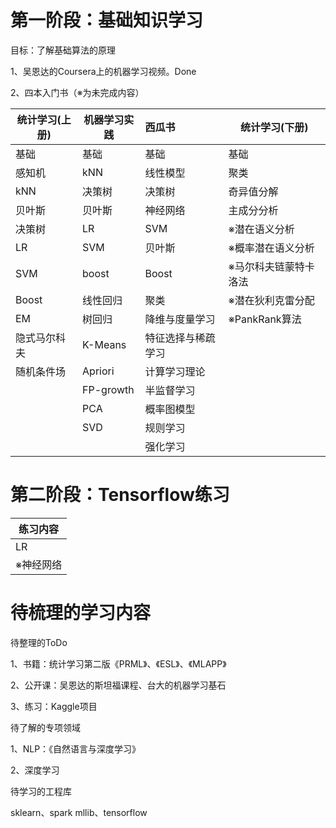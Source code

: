 # 第一阶段：基础知识学习

目标：了解基础算法的原理

1、吴恩达的Coursera上的机器学习视频。Done

2、四本入门书（※为未完成内容）

| 统计学习(上册) | 机器学习实践 | 西瓜书             | 统计学习(下册)        |
| -------------- | ------------ | :----------------- | --------------------- |
| 基础           | 基础         | 基础               | 基础                  |
| 感知机         | kNN          | 线性模型           | 聚类                  |
| kNN            | 决策树       | 决策树             | 奇异值分解            |
| 贝叶斯         | 贝叶斯       | 神经网络           | 主成分分析            |
| 决策树         | LR           | SVM                | ※潜在语义分析         |
| LR             | SVM          | 贝叶斯             | ※概率潜在语义分析     |
| SVM            | boost        | Boost              | ※马尔科夫链蒙特卡洛法 |
| Boost          | 线性回归     | 聚类               | ※潜在狄利克雷分配     |
| EM             | 树回归       | 降维与度量学习     | ※PankRank算法         |
| 隐式马尔科夫   | K-Means      | 特征选择与稀疏学习 |                       |
| 随机条件场     | Apriori      | 计算学习理论       |                       |
|                | FP-growth    | 半监督学习         |                       |
|                | PCA          | 概率图模型         |                       |
|                | SVD          | 规则学习           |                       |
|                |              | 强化学习           |                       |

# 第二阶段：Tensorflow练习

| 练习内容 |
| ------- |
| LR |
| ※神经网络 |

# 待梳理的学习内容

待整理的ToDo

1、书籍：统计学习第二版《PRML》、《ESL》、《MLAPP》

2、公开课：吴恩达的斯坦福课程、台大的机器学习基石

3、练习：Kaggle项目

待了解的专项领域

1、NLP：《自然语言与深度学习》

2、深度学习

待学习的工程库

sklearn、spark mllib、tensorflow